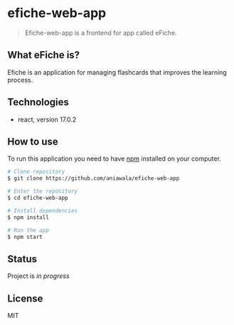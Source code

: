 # efiche-web-app

> Efiche-web-app is a frontend for app called eFiche.

## What eFiche is?

Efiche is an application for managing flashcards that improves the learning process.

## Technologies

- react, version 17.0.2

## How to use

To run this application you need to have [npm](http://npmjs.com) installed on your computer.

```bash
# Clone repository
$ git clone https://github.com/aniawala/efiche-web-app

# Enter the repository
$ cd efiche-web-app

# Install dependencies
$ npm install

# Run the app
$ npm start
```

## Status

Project is _in progress_

## License

MIT
